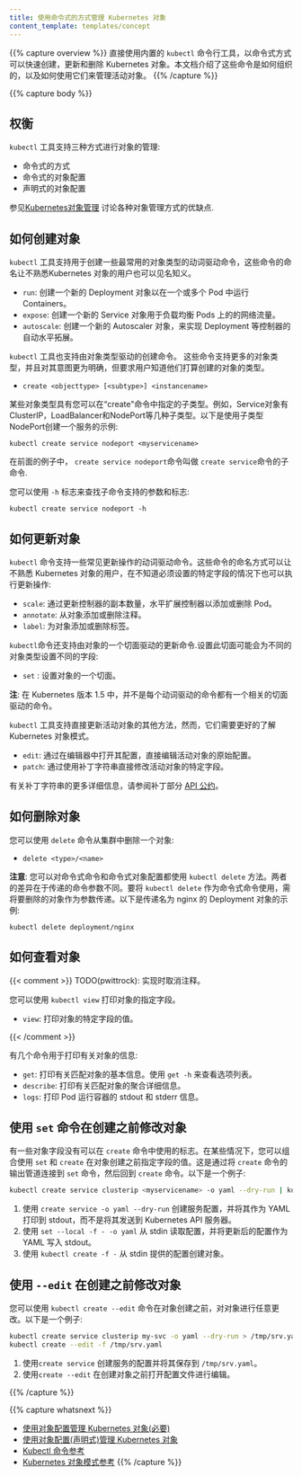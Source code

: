 ```yaml
---
title: 使用命令式的方式管理 Kubernetes 对象
content_template: templates/concept
---
```


{{% capture overview %}}
直接使用内置的 `kubectl` 命令行工具，以命令式方式可以快速创建，更新和删除 Kubernetes 对象。本文档介绍了这些命令是如何组织的，以及如何使用它们来管理活动对象。
{{% /capture %}}

{{% capture body %}}

## 权衡

`kubectl` 工具支持三种方式进行对象的管理:

* 命令式的方式
* 命令式的对象配置
* 声明式的对象配置

参见[Kubernetes对象管理](/docs/concepts/tools/kubectl/object-management-overview/)
讨论各种对象管理方式的优缺点.

## 如何创建对象

`kubectl` 工具支持用于创建一些最常用的对象类型的动词驱动命令，这些命令的命名让不熟悉Kubernetes 对象的用户也可以见名知义。

- `run`: 创建一个新的 Deployment 对象以在一个或多个 Pod 中运行 Containers。
- `expose`: 创建一个新的 Service 对象用于负载均衡 Pods 上的的网络流量。
- `autoscale`: 创建一个新的 Autoscaler 对象，来实现 Deployment 等控制器的自动水平拓展。

`kubectl` 工具也支持由对象类型驱动的创建命令。 这些命令支持更多的对象类型，并且对其意图更为明确，但要求用户知道他们打算创建的对象的类型。

 - `create <objecttype> [<subtype>] <instancename>`

某些对象类型具有您可以在“create"命令中指定的子类型。例如，Service对象有ClusterIP，LoadBalancer和NodePort等几种子类型。以下是使用子类型NodePort创建一个服务的示例:

```shell
kubectl create service nodeport <myservicename>
```

在前面的例子中， `create service nodeport`命令叫做 `create service`命令的子命令.

您可以使用 `-h` 标志来查找子命令支持的参数和标志:

```shell
kubectl create service nodeport -h
```

## 如何更新对象

`kubectl` 命令支持一些常见更新操作的动词驱动命令。这些命令的命名方式可以让不熟悉 Kubernetes 对象的用户，在不知道必须设置的特定字段的情况下也可以执行更新操作:

 - `scale`: 通过更新控制器的副本数量，水平扩展控制器以添加或删除 Pod。
 - `annotate`: 从对象添加或删除注释。
 - `label`: 为对象添加或删除标签。

`kubectl`命令还支持由对象的一个​​切面驱动的更新命令.设置此切面可能会为不同的对象类型设置不同的字段:

 - `set` <field>: 设置对象的一个​​切面。

**注**: 在 Kubernetes 版本 1.5 中，并不是每个动词驱动的命令都有一个相关的切面驱动的命令。

`kubectl` 工具支持直接更新活动对象的其他方法，然而，它们需要更好的了解 Kubernetes 对象模式。

- `edit`: 通过在编辑器中打开其配置，直接编辑活动对象的原始配置。
- `patch`: 通过使用补丁字符串直接修改活动对象的特定字段。

有关补丁字符串的更多详细信息，请参阅补丁部分
[API 公约](https://github.com/kubernetes/community/blob/master/contributors/devel/api-conventions.md#patch-operations)。

## 如何删除对象

您可以使用 `delete` 命令从集群中删除一个对象:

 - `delete <type>/<name>`

 **注意**: 您可以对命令式命令和命令式对象配置都使用 `kubectl delete` 方法。两者的差异在于传递的命令参数不同。要将
 `kubectl delete` 作为命令式命令使用，需将要删除的对象作为参数传递。以下是传递名为 nginx 的 Deployment 对象的示例:

```shell
kubectl delete deployment/nginx
```

## 如何查看对象

{{< comment >}}
TODO(pwittrock): 实现时取消注释。

您可以使用 `kubectl view` 打印对象的指定字段。

- `view`: 打印对象的特定字段的值。

{{< /comment >}}



有几个命令用于打印有关对象的信息:

- `get`: 打印有关匹配对象的基本信息。使用 `get -h` 来查看选项列表。
- `describe`: 打印有关匹配对象的聚合详细信息。
- `logs`: 打印 Pod 运行容器的 stdout 和 stderr 信息。

##  使用 `set` 命令在创建之前修改对象

有一些对象字段没有可以在 `create` 命令中使用的标志。在某些情况下，您可以组合使用 `set` 和 `create` 在对象创建之前指定字段的值。这是通过将 `create` 命令的输出管道连接到 `set` 命令，然后回到 `create` 命令。以下是一个例子:

```sh
kubectl create service clusterip <myservicename> -o yaml --dry-run | kubectl set selector --local -f - 'environment=qa' -o yaml | kubectl create -f -
```

1.  使用 `create service -o yaml --dry-run` 创建服务配置，并将其作为 YAML 打印到 stdout，而不是将其发送到 Kubernetes API 服务器。
1.  使用 `set --local -f - -o yaml` 从 stdin 读取配置，并将更新后的配置作为 YAML 写入 stdout。
1.  使用 `kubectl create -f -` 从 stdin 提供的配置创建对象。

## 使用 `--edit` 在创建之前修改对象

您可以使用 `kubectl create --edit` 命令在对象创建之前，对对象进行任意更改。以下是一个例子:

```sh
kubectl create service clusterip my-svc -o yaml --dry-run > /tmp/srv.yaml
kubectl create --edit -f /tmp/srv.yaml
```

1. 使用`create service` 创建服务的配置并将其保存到 `/tmp/srv.yaml`。
1. 使用`create --edit` 在创建对象之前打开配置文件进行编辑。


{{% /capture %}}

{{% capture whatsnext %}}
 -  [使用对象配置管理 Kubernetes 对象(必要)](/docs/tutorials/object-management-kubectl/imperative-object-management-configuration/)
 -  [使用对象配置(声明式)管理 Kubernetes 对象](/docs/tutorials/object-management-kubectl/declarative-object-management-configuration/)
 -  [Kubectl 命令参考](/docs/user-guide/kubectl/v1.6/)
 -  [Kubernetes 对象模式参考](/docs/resources-reference/v1.6/)
 {{% /capture %}}

